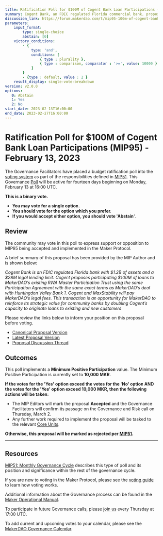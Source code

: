 ```yaml
---
title: Ratification Poll for $100M of Cogent Bank Loan Participations (MIP95) - February 13, 2023
summary: Cogent Bank, an FDIC regulated Florida commercial bank, proposes participating $100M of loans to MakerDAO’s existing RWA Master Participation Trust, on the same terms and with the same legal documents as Huntingdon Valley Bank.
discussion_link: https://forum.makerdao.com/t/mip95-100m-of-cogent-bank-loan-participations/19338
parameters:
    input_format:
        type: single-choice
        abstain: [0]
    victory_conditions:
        - {
            type: 'and',
            conditions: [
                { type : plurality },
                { type : comparison, comparator : '>=', value: 10000 }
            ]
        }
        - {type : default, value : 2 }
    result_display: single-vote-breakdown
version: v2.0.0
options:
   0: Abstain
   1: Yes
   2: No
start_date: 2023-02-13T16:00:00
end_date: 2023-02-27T16:00:00
---
```

# Ratification Poll for $100M of Cogent Bank Loan Participations (MIP95) - February 13, 2023

The Governance Facilitators have placed a budget ratification poll into the [voting system](https://vote.makerdao.com/polling) as part of the responsibilities defined in [MIP51](https://mips.makerdao.com/mips/details/MIP51). This Governance [Poll](https://manual.makerdao.com/governance/governance-cycle/weekly-governance-cycle#weekly-governance-cycle-definitions-mip16c1) will be active for fourteen days beginning on Monday, February 13 at 16:00 UTC.

**This is a binary vote.**
- **You may vote for a single option.**
- **You should vote for the option which you prefer.**
- **If you would accept either option, you should vote 'Abstain'.**

## Review

The community may vote in this poll to express support or opposition to MIP95 being accepted and implemented in the Maker Protocol.

A brief summary of this proposal has been provided by the MIP Author and is shown below:

*Cogent Bank is an FDIC regulated Florida bank with $1.2B of assets and a $28M legal lending limit. Cogent proposes participating $100M of loans to MakerDAO’s existing RWA Master Participation Trust using the same Participation Agreement with the same exact terms as MakerDAO’s deal with Huntingdon Valley Bank 1. Cogent and MaxStability will pay MakerDAO’s legal fees. This transaction is an opportunity for MakerDAO to reinforce its strategic value for community banks by doubling Cogent’s capacity to originate loans to existing and new customers*

Please review the links below to inform your position on this proposal before voting.
* [Canonical Proposal Version](https://github.com/makerdao/mips/blob/80592583c6d2576c3620796156e1bddc419cf227/MIP95/MIP95.md)
* [Latest Proposal Version](https://mips.makerdao.com/mips/details/MIP95)
* [Proposal Discussion Thread](https://forum.makerdao.com/t/mip95-100m-of-cogent-bank-loan-participations/19338)

## Outcomes

This poll implements a **Minimum Positive Participation** value. The Minimum Positive Participation is currently set to **10,000 MKR**.

**If the votes for the 'Yes' option exceed the votes for the 'No' option AND the votes for the 'Yes' option exceed 10,000 MKR, then the following actions will be taken:**
* The MIP Editors will mark the proposal **Accepted** and the Governance Facilitators will confirm its passage on the Governance and Risk call on Thursday, March 2.
* Any further work required to implement the proposal will be tasked to the relevant [Core Units](https://mips.makerdao.com/mips/details/MIP38#mip38c2-core-unit-state).

**Otherwise, this proposal will be marked as rejected per [MIP51](https://mips.makerdao.com/mips/details/MIP51#mip51c2-ratification-poll).**

---

## Resources

[MIP51: Monthly Governance Cycle](https://mips.makerdao.com/mips/details/MIP51) describes this type of poll and its position and significance within the rest of the governance cycle.

If you are new to voting in the Maker Protocol, please see the [voting guide](https://manual.makerdao.com/governance/voting-in-makerdao/on-chain-governance) to learn how voting works.

Additional information about the Governance process can be found in the [Maker Operational Manual](https://manual.makerdao.com).

To participate in future Governance calls, please [join us](https://forum.makerdao.com/tag/pubcall-:-governance-and-risk) every Thursday at 17:00 UTC.

To add current and upcoming votes to your calendar, please see the [MakerDAO Governance Calendar](https://manual.makerdao.com/makerdao/calendars/governance-calendar).

